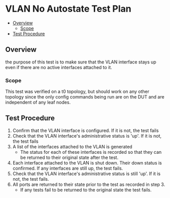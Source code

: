 # VLAN No Autostate Test Plan

- [Overview](#overview)
    - [Scope](#scope)
- [Test Procedure](#test-procedure)

## Overview
the purpose of this test is to make sure that the VLAN interface stays up even if there are no active interfaces attached to it.

### Scope
This test was verified on a t0 topology, but should work on any other topology since the only config commands being run are on the DUT and are independent of any leaf nodes.

## Test Procedure

1. Confirm that the VLAN interface is configured. If it is not, the test fails
2. Check that the VLAN interface's administrative status is 'up'. If it is not, the test fails
3. A list of the interfaces attached to the VLAN is generated
    - The status for each of these interfaces is recorded so that they can be returned to their original state after the test.
4. Each interface attached to the VLAN is shut down. Their down status is confirmed. If any interfaces are still up, the test fails.
5. Check that the VLAN interface's administrative status is still 'up'. If it is not, the test fails.
6. All ports are returned to their state prior to the test as recorded in step 3.
    - If any tests fail to be returned to the original state the test fails.